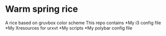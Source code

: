 # Warm spring rice

A rice based on gruvbox color scheme
This repo contains
*My i3 config file
*My Xresources for urxvt
*My scripts
*My polybar config file
